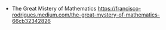 
- The Great Mistery of Mathematics
https://francisco-rodrigues.medium.com/the-great-mystery-of-mathematics-66cb32342826
